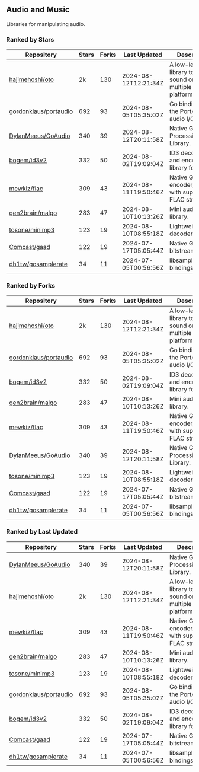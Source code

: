 ## Audio and Music

Libraries for manipulating audio.

### Ranked by Stars

| Repository | Stars | Forks | Last Updated | Description | 
|------------|-------|-------|--------------|-------------|
| [hajimehoshi/oto](https://github.com/hajimehoshi/oto) | 2k | 130 | 2024-08-12T12:21:34Z |  A low-level library to play sound on multiple platforms. |
| [gordonklaus/portaudio](https://github.com/gordonklaus/portaudio) | 692 | 93 | 2024-08-05T05:35:02Z |  Go bindings for the PortAudio audio I/O library. |
| [DylanMeeus/GoAudio](https://github.com/DylanMeeus/GoAudio) | 340 | 39 | 2024-08-12T20:11:58Z |  Native Go Audio Processing Library. |
| [bogem/id3v2](https://github.com/bogem/id3v2) | 332 | 50 | 2024-08-02T19:09:04Z |  ID3 decoding and encoding library for Go. |
| [mewkiz/flac](https://github.com/mewkiz/flac) | 309 | 43 | 2024-08-11T19:50:46Z |  Native Go FLAC encoder/decoder with support for FLAC streams. |
| [gen2brain/malgo](https://github.com/gen2brain/malgo) | 283 | 47 | 2024-08-10T10:13:26Z |  Mini audio library. |
| [tosone/minimp3](https://github.com/tosone/minimp3) | 123 | 19 | 2024-08-10T08:55:18Z |  Lightweight MP3 decoder library. |
| [Comcast/gaad](https://github.com/Comcast/gaad) | 122 | 19 | 2024-07-17T05:05:44Z |  Native Go AAC bitstream parser. |
| [dh1tw/gosamplerate](https://github.com/dh1tw/gosamplerate) | 34 | 11 | 2024-07-05T00:56:56Z |  libsamplerate bindings for go. |

### Ranked by Forks

| Repository | Stars | Forks | Last Updated | Description | 
|------------|-------|-------|--------------|-------------|
| [hajimehoshi/oto](https://github.com/hajimehoshi/oto) | 2k | 130 | 2024-08-12T12:21:34Z |  A low-level library to play sound on multiple platforms. |
| [gordonklaus/portaudio](https://github.com/gordonklaus/portaudio) | 692 | 93 | 2024-08-05T05:35:02Z |  Go bindings for the PortAudio audio I/O library. |
| [bogem/id3v2](https://github.com/bogem/id3v2) | 332 | 50 | 2024-08-02T19:09:04Z |  ID3 decoding and encoding library for Go. |
| [gen2brain/malgo](https://github.com/gen2brain/malgo) | 283 | 47 | 2024-08-10T10:13:26Z |  Mini audio library. |
| [mewkiz/flac](https://github.com/mewkiz/flac) | 309 | 43 | 2024-08-11T19:50:46Z |  Native Go FLAC encoder/decoder with support for FLAC streams. |
| [DylanMeeus/GoAudio](https://github.com/DylanMeeus/GoAudio) | 340 | 39 | 2024-08-12T20:11:58Z |  Native Go Audio Processing Library. |
| [tosone/minimp3](https://github.com/tosone/minimp3) | 123 | 19 | 2024-08-10T08:55:18Z |  Lightweight MP3 decoder library. |
| [Comcast/gaad](https://github.com/Comcast/gaad) | 122 | 19 | 2024-07-17T05:05:44Z |  Native Go AAC bitstream parser. |
| [dh1tw/gosamplerate](https://github.com/dh1tw/gosamplerate) | 34 | 11 | 2024-07-05T00:56:56Z |  libsamplerate bindings for go. |

### Ranked by Last Updated

| Repository | Stars | Forks | Last Updated | Description | 
|------------|-------|-------|--------------|-------------|
| [DylanMeeus/GoAudio](https://github.com/DylanMeeus/GoAudio) | 340 | 39 | 2024-08-12T20:11:58Z |  Native Go Audio Processing Library. |
| [hajimehoshi/oto](https://github.com/hajimehoshi/oto) | 2k | 130 | 2024-08-12T12:21:34Z |  A low-level library to play sound on multiple platforms. |
| [mewkiz/flac](https://github.com/mewkiz/flac) | 309 | 43 | 2024-08-11T19:50:46Z |  Native Go FLAC encoder/decoder with support for FLAC streams. |
| [gen2brain/malgo](https://github.com/gen2brain/malgo) | 283 | 47 | 2024-08-10T10:13:26Z |  Mini audio library. |
| [tosone/minimp3](https://github.com/tosone/minimp3) | 123 | 19 | 2024-08-10T08:55:18Z |  Lightweight MP3 decoder library. |
| [gordonklaus/portaudio](https://github.com/gordonklaus/portaudio) | 692 | 93 | 2024-08-05T05:35:02Z |  Go bindings for the PortAudio audio I/O library. |
| [bogem/id3v2](https://github.com/bogem/id3v2) | 332 | 50 | 2024-08-02T19:09:04Z |  ID3 decoding and encoding library for Go. |
| [Comcast/gaad](https://github.com/Comcast/gaad) | 122 | 19 | 2024-07-17T05:05:44Z |  Native Go AAC bitstream parser. |
| [dh1tw/gosamplerate](https://github.com/dh1tw/gosamplerate) | 34 | 11 | 2024-07-05T00:56:56Z |  libsamplerate bindings for go. |

